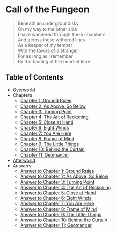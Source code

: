 # Call of the Fungeon

> Beneath an underground sky<br>
> On my way to the other side<br>
> I have wandered through these chambers<br>
> And across these withered lines<br>
> As a keeper of my temper<br>
> With the favors of a stranger<br>
> For as long as I remember<br>
> By the beating of the heart of time


## Table of Contents

- [Overworld](overworld.md)
- Chapters
  - [Chapter 1: Ground Rules](chapters/01/ground-rules.md)
  - [Chapter 2: As Above, So Below](chapters/02/as-above-so-below.md)
  - [Chapter 3: Turning Point](chapters/03/turning-point.md)
  - [Chapter 4: The Art of Reckoning](chapters/04/the-art-of-reckoning.md)
  - [Chapter 5: Close at Hand](chapters/05/close-at-hand.md)
  - [Chapter 6: Eight Winds](chapters/06/eight-winds.md)
  - [Chapter 7: You Are Here](chapters/07/you-are-here.md)
  - [Chapter 8: Frame of Mind](chapters/08/frame-of-mind.md)
  - [Chapter 9: The Little Things](chapters/09/the-little-things.md)
  - [Chapter 10: Behind the Curtain](chapters/10/behind-the-curtain.md)
  - [Chapter 11: Geomancer](chapters/11/geomancer.md)
- [Afterworld](afterworld.md)
- Answers
  - [Answer to Chapter 1: Ground Rules](answers/chapters/01/ground-rules.md)
  - [Answer to Chapter 2: As Above, So Below](answers/chapters/02/as-above-so-below.md)
  - [Answer to Chapter 3: Turning Point](answers/chapters/03/turning-point.md)
  - [Answer to Chapter 4: The Art of Reckoning](answers/chapters/04/the-art-of-reckoning.md)
  - [Answer to Chapter 5: Close at Hand](answers/chapters/05/close-at-hand.md)
  - [Answer to Chapter 6: Eight Winds](answers/chapters/06/eight-winds.md)
  - [Answer to Chapter 7: You Are Here](answers/chapters/07/you-are-here.md)
  - [Answer to Chapter 8: Frame of Mind](answers/chapters/08/frame-of-mind.md)
  - [Answer to Chapter 9: The Little Things](answers/chapters/09/the-little-things.md)
  - [Answer to Chapter 10: Behind the Curtain](answers/chapters/10/behind-the-curtain.md)
  - [Answer to Chapter 11: Geomancer](answers/chapters/11/geomancer.md)

